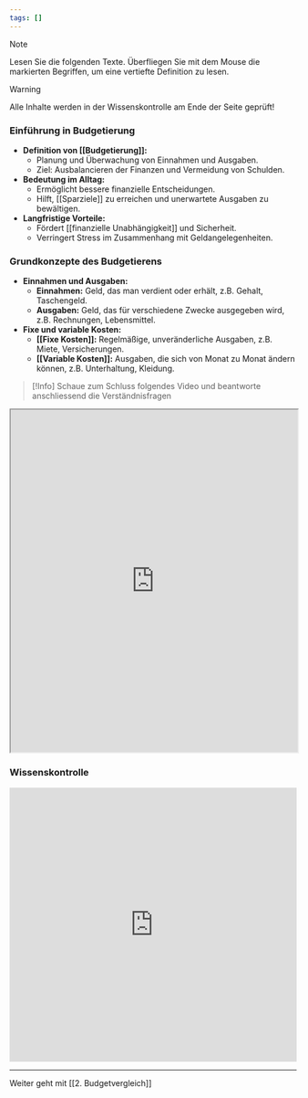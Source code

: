 ```yaml
---
tags: []
---
```

>[!note] 
>Lesen Sie die folgenden Texte. Überfliegen Sie mit dem Mouse die markierten Begriffen, um eine vertiefte Definition zu lesen.

>[!warning] 
>Alle Inhalte werden in der Wissenskontrolle am Ende der Seite geprüft!

### Einführung in Budgetierung

- **Definition von [[Budgetierung]]:**
    - Planung und Überwachung von Einnahmen und Ausgaben.
    - Ziel: Ausbalancieren der Finanzen und Vermeidung von Schulden.
- **Bedeutung im Alltag:**
    - Ermöglicht bessere finanzielle Entscheidungen.
    - Hilft, [[Sparziele]] zu erreichen und unerwartete Ausgaben zu bewältigen.
- **Langfristige Vorteile:**
    - Fördert [[finanzielle Unabhängigkeit]] und Sicherheit.
    - Verringert Stress im Zusammenhang mit Geldangelegenheiten.

### Grundkonzepte des Budgetierens

- **Einnahmen und Ausgaben:**
    - **Einnahmen:** Geld, das man verdient oder erhält, z.B. Gehalt, Taschengeld.
    - **Ausgaben:** Geld, das für verschiedene Zwecke ausgegeben wird, z.B. Rechnungen, Lebensmittel.
- **Fixe und variable Kosten:**
    - **[[Fixe Kosten]]:** Regelmäßige, unveränderliche Ausgaben, z.B. Miete, Versicherungen.
    - **[[Variable Kosten]]:** Ausgaben, die sich von Monat zu Monat ändern können, z.B. Unterhaltung, Kleidung.


>[!Info] 
>Schaue zum Schluss folgendes Video und beantworte anschliessend die Verständnisfragen

<iframe width="100%" height="600" src="https://media10.simplex.tv/content/625/628/132535/" allowfullscreen allow="geolocation *; autoplay; encrypted-media"></iframe>

### Wissenskontrolle

<iframe width="100%" height="480px" src="https://forms.microsoft.com/Pages/ResponsePage.aspx?id=3JD3sB8inkC07KJqJT_b3gzhkYlYD0VIpERRWTmitHRUOENKS1czMkdURkw5ODYzOTlVUks4RENVSSQlQCNjPTEu&embed=true" frameborder="0" marginwidth="0" marginheight="0" style="border: none; max-width:100%; max-height:100vh" allowfullscreen webkitallowfullscreen mozallowfullscreen msallowfullscreen> </iframe>

---
Weiter geht mit [[2. Budgetvergleich]]
